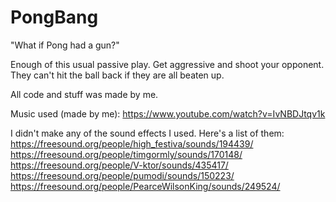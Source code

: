 # PongBang
"What if Pong had a gun?"

Enough of this usual passive play. Get aggressive and shoot your opponent. They can't hit the ball back if they are all beaten up.

All code and stuff was made by me.

Music used (made by me):
https://www.youtube.com/watch?v=IvNBDJtqv1k

I didn't make any of the sound effects I used. Here's a list of them:
https://freesound.org/people/high_festiva/sounds/194439/
https://freesound.org/people/timgormly/sounds/170148/
https://freesound.org/people/V-ktor/sounds/435417/
https://freesound.org/people/pumodi/sounds/150223/
https://freesound.org/people/PearceWilsonKing/sounds/249524/
